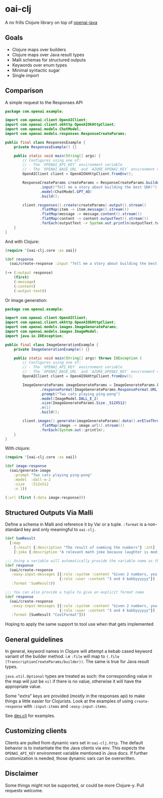 # oai-clj

A no frills Clojure library on top of [openai-java](https://github.com/openai/openai-java)

## Goals

- Clojure maps over builders
- Clojure maps over Java result types
- Malli schemas for structured outputs
- Keywords over enum types
- Minimal syntactic sugar
- Single import

## Comparison

A simple request to the Responses API

```java
package com.openai.example;

import com.openai.client.OpenAIClient;
import com.openai.client.okhttp.OpenAIOkHttpClient;
import com.openai.models.ChatModel;
import com.openai.models.responses.ResponseCreateParams;

public final class ResponsesExample {
    private ResponsesExample() {}

    public static void main(String[] args) {
        // Configures using one of:
        // - The `OPENAI_API_KEY` environment variable
        // - The `OPENAI_BASE_URL` and `AZURE_OPENAI_KEY` environment variables
        OpenAIClient client = OpenAIOkHttpClient.fromEnv();

        ResponseCreateParams createParams = ResponseCreateParams.builder()
                .input("Tell me a story about building the best SDK!")
                .model(ChatModel.GPT_4O)
                .build();

        client.responses().create(createParams).output().stream()
                .flatMap(item -> item.message().stream())
                .flatMap(message -> message.content().stream())
                .flatMap(content -> content.outputText().stream())
                .forEach(outputText -> System.out.println(outputText.text()));
    }
}
```

And with Clojure:

```clojure
(require '[oai-clj.core :as oai])

(def response
  (oai/create-response :input "Tell me a story about building the best SDK!"))
  
(-> (:output response)
    (first)
    (:message)
    (:content)
    (:output-text))
```

Or image generation:

```java
package com.openai.example;

import com.openai.client.OpenAIClient;
import com.openai.client.okhttp.OpenAIOkHttpClient;
import com.openai.models.images.ImageGenerateParams;
import com.openai.models.images.ImageModel;
import java.io.IOException;

public final class ImageGenerationExample {
    private ImageGenerationExample() {}

    public static void main(String[] args) throws IOException {
        // Configures using one of:
        // - The `OPENAI_API_KEY` environment variable
        // - The `OPENAI_BASE_URL` and `AZURE_OPENAI_KEY` environment variables
        OpenAIClient client = OpenAIOkHttpClient.fromEnv();

        ImageGenerateParams imageGenerateParams = ImageGenerateParams.builder()
                .responseFormat(ImageGenerateParams.ResponseFormat.URL)
                .prompt("Two cats playing ping-pong")
                .model(ImageModel.DALL_E_2)
                .size(ImageGenerateParams.Size._512X512)
                .n(1)
                .build();

        client.images().generate(imageGenerateParams).data().orElseThrow().stream()
                .flatMap(image -> image.url().stream())
                .forEach(System.out::println);
    }
}
```

With clojure:

```clojure
(require '[oai-clj.core :as oai])

(def image-response
  (oai/generate-image
    :prompt "Two cats playing ping-pong"
    :model  :dall-e-2
    :size   :512x512
    :n 1))

(:url (first (:data image-response)))
```

## Structured Outputs Via Malli

Define a schema in Malli and reference it by Var or a tuple. `:format` is a non-standard key and only meaningful to `oai-clj`.

```clojure
(def SumResult
  [:map
    [:result {:description "The result of summing the numbers"} :int]
    [:joke {:description "A relevant math joke because laughter is medicine"} :string]])

;;; Using a variable will automatically provide the variable name as the format name. This is the recommended method because it is the coolest
(def response
  (oai/create-response
   :easy-input-messages [{:role :system :content "Given 2 numbers, you add them together"}
                         {:role :user :content "3 and 4 babbyyyyyy"}]
   :format 'SumResult))

;;; You can also provide a tuple to give an explicit format name
(def response
  (oai/create-response
   :easy-input-messages [{:role :system :content "Given 2 numbers, you add them together"}
                         {:role :user :content "3 and 4 babbyyyyyy"}]
   :format [SumResult "CoolFormat"]))
```

Hoping to apply the same support to tool use when that gets implemented

## General guidelines

In general, keyword names in Clojure will attempt a kebab cased keyword variant of the builder method. i.e `:file` will map to `(.file (TranscriptionCreateParams/builder))`.
The same is true for Java result types.

`java.util.Optional` types are treated as such: the corresponding value in the map will just be `nil` if there is no value, otherwise it will have the appropriate value.

Some "extra" keys are provided (mostly in the responses api) to make things a little easier for Clojurists. Look at the examples of using `create-response` with `:input-items` and `:easy-input-items`.

See [dev.clj]("dev/dev.clj") for examples.

## Customizing clients

Clients are pulled from dynamic vars set in `oai-clj.http`. The default behavior is to instantiate the the Java clients via env. This expects the `OPENAI_API_KEY` environment variable mentioned in Java docs. If further customization is needed, those dynamic vars can be overwritten.

## Disclaimer

Some things might not be supported, or could be more Clojure-y. Pull requests welcome.
